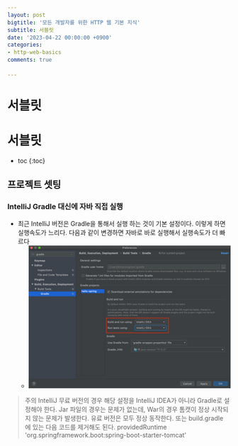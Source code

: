 ```yaml
---
layout: post
bigtitle: '모든 개발자를 위한 HTTP 웹 기본 지식'
subtitle: 서블릿
date: '2023-04-22 00:00:00 +0900'
categories:
- http-web-basics
comments: true

---
```


# 서블릿

# 서블릿
* toc
{:toc}

## 프로젝트 셋팅

### IntelliJ Gradle 대신에 자바 직접 실행
+ 최근 IntelliJ 버전은 Gradle을 통해서 실행 하는 것이 기본 설정이다. 이렇게 하면 실행속도가 느리다. 다음과 같이 변경하면 자바로 바로 실행해서 실행속도가 더 빠르다
  + ![img.png](Servlets.png)
  
> 주의
> IntelliJ 무료 버전의 경우 해당 설정을 IntelliJ IDEA가 아니라 Gradle로 설정해야 한다.
> Jar 파일의 경우는 문제가 없는데, War의 경우 톰캣이 정상 시작되지 않는 문제가 발생한다.
> 유료 버전은 모두 정상 동작한다.
> 또는 build.gradle 에 있는 다음 코드를 제거해도 된다.  providedRuntime 'org.springframework.boot:spring-boot-starter-tomcat'

